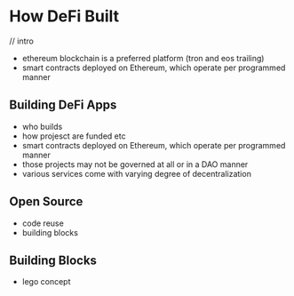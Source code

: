 # How DeFi Built

// intro
- ethereum blockchain is a preferred platform (tron and eos trailing)
- smart contracts deployed on Ethereum, which operate per programmed manner

## Building DeFi Apps

- who builds
- how projesct are funded etc
- smart contracts deployed on Ethereum, which operate per programmed manner
- those projects may not be governed at all or in a DAO manner
- various services come with varying degree of decentralization

## Open Source

- code reuse
- building blocks

## Building Blocks

- lego concept
